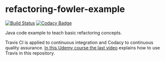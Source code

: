 refactoring-fowler-example
==========================
[![Build Status](https://travis-ci.org/clopezno/refactoring-fowler-example.svg?branch=master)](https://travis-ci.org/clopezno/refactoring-fowler-example)
[![Codacy Badge](https://api.codacy.com/project/badge/Grade/82d8b811489b4a58ad3bc2e79f32aede)](https://app.codacy.com/gh/afn1001/refactoring-fowler-example/dashboard)

Java code example to teach basic refactoring  concepts.

Travis CI is  applied to continuous integration  and Codacy to continuous quality assurance.
[In this Udemy course the last vídeo](https://www.udemy.com/refactoriza-para-mejorar-la-calidad-del-codigo-java/) explains how to use Travis in this repository.
